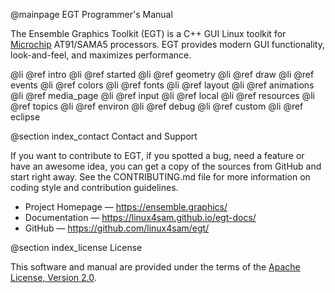 @mainpage EGT Programmer's Manual

The Ensemble Graphics Toolkit (EGT) is a C++ GUI Linux toolkit for
[Microchip](http://www.microchip.com) AT91/SAMA5 processors.  EGT provides
modern GUI functionality, look-and-feel, and maximizes performance.

@li @ref intro
@li @ref started
@li @ref geometry
@li @ref draw
@li @ref events
@li @ref colors
@li @ref fonts
@li @ref layout
@li @ref animations
@li @ref media_page
@li @ref input
@li @ref local
@li @ref resources
@li @ref topics
@li @ref environ
@li @ref debug
@li @ref custom
@li @ref eclipse

@section index_contact Contact and Support

If you want to contribute to EGT, if you spotted a bug, need a feature or have
an awesome idea, you can get a copy of the sources from GitHub and start right
away. See the CONTRIBUTING.md file for more information on coding style and
contribution guidelines.

- Project Homepage — https://ensemble.graphics/
- Documentation — https://linux4sam.github.io/egt-docs/
- GitHub — https://github.com/linux4sam/egt/

@section index_license License

This software and manual are provided under the terms of the
[Apache License, Version 2.0](https://www.apache.org/licenses/LICENSE-2.0).

